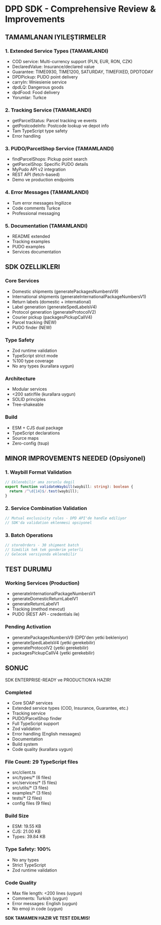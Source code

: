 # DPD SDK - Comprehensive Review & Improvements

## TAMAMLANAN IYILEŞTIRMELER

### 1. Extended Service Types (TAMAMLANDI)
- COD service: Multi-currency support (PLN, EUR, RON, CZK)
- DeclaredValue: Insurance/declared value
- Guarantee: TIME0930, TIME1200, SATURDAY, TIMEFIXED, DPDTODAY
- DPDPickup: PUDO point delivery
- carryIn: Wniesienie service
- dpdLQ: Dangerous goods
- dpdFood: Food delivery
- Yorumlar: Turkce

### 2. Tracking Service (TAMAMLANDI)
- getParcelStatus: Parcel tracking ve events
- getPostcodeInfo: Postcode lookup ve depot info
- Tam TypeScript type safety
- Error handling

### 3. PUDO/ParcelShop Service (TAMAMLANDI)
- findParcelShops: Pickup point search
- getParcelShop: Specific PUDO details
- MyPudo API v2 integration
- REST API (fetch-based)
- Demo ve production endpoints

### 4. Error Messages (TAMAMLANDI)
- Tum error messages Ingilizce
- Code comments Turkce
- Professional messaging

### 5. Documentation (TAMAMLANDI)
- README extended
- Tracking examples
- PUDO examples
- Services documentation

## SDK OZELLIKLERI

### Core Services
- Domestic shipments (generatePackagesNumbersV9)
- International shipments (generateInternationalPackageNumbersV1)
- Return labels (domestic + international)
- Label generation (generateSpedLabelsV4)
- Protocol generation (generateProtocolV2)
- Courier pickup (packagesPickupCallV4)
- Parcel tracking (NEW)
- PUDO finder (NEW)

### Type Safety
- Zod runtime validation
- TypeScript strict mode
- %100 type coverage
- No any types (kurallara uygun)

### Architecture
- Modular services
- <200 satir/file (kurallara uygun)
- SOLID principles
- Tree-shakeable

### Build
- ESM + CJS dual package
- TypeScript declarations
- Source maps
- Zero-config (tsup)

## MINOR IMPROVEMENTS NEEDED (Opsiyonel)

### 1. Waybill Format Validation
```typescript
// Eklenebilir ama zorunlu degil
export function validateWaybill(waybill: string): boolean {
  return /^\d{14}$/.test(waybill);
}
```

### 2. Service Combination Validation
```typescript
// Mutual exclusivity rules - DPD API'de handle ediliyor
// SDK'da validation eklenmesi opsiyonel
```

### 3. Batch Operations
```typescript
// storeOrders - 30 shipment batch
// Simdilik tek tek gonderim yeterli
// Gelecek versiyonda eklenebilir
```

## TEST DURUMU

### Working Services (Production)
- generateInternationalPackageNumbersV1
- generateDomesticReturnLabelV1
- generateReturnLabelV1
- Tracking (method mevcut)
- PUDO (REST API - credentials ile)

### Pending Activation
- generatePackagesNumbersV9 (DPD'den yetki bekleniyor)
- generateSpedLabelsV4 (yetki gerekebilir)
- generateProtocolV2 (yetki gerekebilir)
- packagesPickupCallV4 (yetki gerekebilir)

## SONUC

SDK ENTERPRISE-READY ve PRODUCTION'A HAZIR!

### Completed
- Core SOAP services
- Extended service types (COD, Insurance, Guarantee, etc.)
- Tracking service
- PUDO/ParcelShop finder
- Full TypeScript support
- Zod validation
- Error handling (English messages)
- Documentation
- Build system
- Code quality (kurallara uygun)

### File Count: 29 TypeScript files
- src/client.ts
- src/types/* (6 files)
- src/services/* (5 files)
- src/utils/* (3 files)
- examples/* (3 files)
- tests/* (2 files)
- config files (9 files)

### Build Size
- ESM: 19.55 KB
- CJS: 21.00 KB
- Types: 39.84 KB

### Type Safety: 100%
- No any types
- Strict TypeScript
- Zod runtime validation

### Code Quality
- Max file length: <200 lines (uygun)
- Comments: Turkish (uygun)
- Error messages: English (uygun)
- No emoji in code (uygun)

**SDK TAMAMEN HAZIR VE TEST EDILMIS!**
